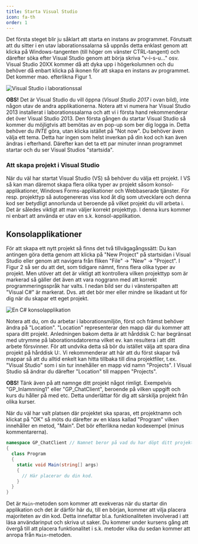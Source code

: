 ```yaml
---
title: Starta Visual Studio
icon: fa-th
order: 1
---
```


Det första steget blir ju såklart att starta en instans av programmet. Förutsatt att du sitter i en utav laborationssalarna så uppnås detta enklast genom att klicka på Windows-tangenten (till höger om vänster CTRL-tangent) och därefter söka efter Visual Studio genom att börja skriva "v-i-s-u…" osv. Visual Studio 20XX kommer då att dyka upp i högerkolumnen och du behöver då enbart klicka på ikonen för att skapa en instans av programmet. Det kommer mao. efterlikna Figur 1.

<img src="{{ '/Images/image11.png' | relative_url }}" alt="Visual Studio i laborationssal" />

**OBS!** Det är Visual Studio du vill öppna (_Visual Studio 2017_ i ovan bild), inte någon utav de andra applikationerna. Notera att vi numera har Visual Studio 2013 installerat i laborationssalarna och att vi i första hand rekommenderar det över Visual Studio 2013. Den första gången du startar Visual Studio så kommer du möjligtvis att bemötas av en pop-up som ber dig logga in. Detta behöver du *INTE* göra, utan klicka istället på "Not now". Du behöver även välja ett tema. Detta har ingen som helst inverkan på din kod och kan även
ändras i efterhand. Därefter kan det ta ett par minuter innan programmet startar och du ser Visual Studios "startsida".

<h3>Att skapa projekt i Visual Studio</h3>
När du väl har startat Visual Studio (VS) så behöver du välja ett projekt. I VS så kan man däremot skapa flera olika typer av projekt såsom konsol-applikationer, Windows Forms-applikationer och Webbaserade tjänster. För resp. projekttyp så autogenereras viss kod åt dig som utvecklare och denna kod ser betydligt annorlunda ut beroende på vilket projekt du vill arbeta i. Det är således viktigt att man väljer korrekt projekttyp. I denna kurs kommer ni enbart att använda er utav en s.k. konsol-applikation.

## Konsolapplikationer ##
För att skapa ett nytt projekt så finns det två tillvägagångssätt: Du kan antingen göra detta genom att klicka på "New Project" på startsidan i Visual Studio eller genom att navigera från fliken "File" -> "New" -> "Project". I Figur 2 så ser du att det, som tidigare nämnt, finns flera olika typer av projekt. Men utöver att det är viktigt att kontrollera vilken projekttyp som är markerad så gäller det även att vara noggrann med att korrekt programmeringsspråk har valts. I nedan bild ser du i vänsterspalten att "Visual C#" är markerat. Dvs. att det bör mer eller mindre se likadant ut för dig när du skapar ett eget projekt.

<img src="{{ '/Images/image13.png' | relative_url }}" alt="En C# konsolapplikation" />

Notera att du, om du arbetar i laborationsmiljön, först och främst behöver ändra på "Location". "Location" representerar den mapp där du kommer att spara ditt projekt. Anledningen bakom detta är att hårddisk C: har begränsat med utrymme på laborationsdatorerna vilket ev. kan resultera i att ditt arbete försvinner. För att undvika detta så bör du istället välja att spara dina projekt på hårddisk U:. Vi rekommenderar att här att du först skapar två mappar så att du alltid enkelt kan hitta tillbaka till dina projektfiler, t.ex. "Visual Studio" som i sin tur innehåller en mapp vid namn "Projects". I Visual Studio så ändrar du därefter "Location" till mappen "Projects".

**OBS!** Tänk även på att namnge ditt projekt något rimligt. Exempelvis "GP_Inlamnning1" eller "GP_ChatClient", beroende på vilken uppgift och kurs du håller på med etc. Detta underlättar för dig att särskilja projekt från olika kurser.

När du väl har valt platsen där projektet ska sparas, ett projektnamn och klickat på "OK" så möts du därefter av en klass kallad "Program" vilken innehåller en metod, "Main". Det bör efterlikna nedan kodexempel (minus kommentarerna). 
```csharp
namespace GP_ChatClient // Namnet beror på vad du har döpt ditt projekt till.
{
  class Program
  {
    static void Main(string[] args)
    {
      // Här placerar du din kod.
    }
  }
}
```
Det är <code>Main</code>-metoden som kommer att exekveras när du startar din applikation och det är därför här du, till en början, kommer att vilja placera majoriteten av din kod. Detta innefattar bl.a. funktionaliteten involverad i att läsa användarinput och skriva ut saker. Du kommer under kursens gång att övergå till att placera funktionalitet i s.k. metoder vilka du sedan kommer att anropa från <code>Main</code>-metoden.
